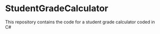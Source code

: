 # StudentGradeCalculator
This repository contains the code for a student grade calculator coded in C#
